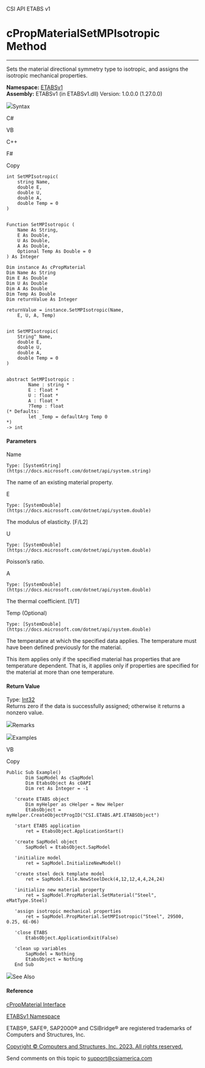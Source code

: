﻿

CSI API ETABS v1

# cPropMaterialSetMPIsotropic Method  
  
---  
  
Sets the material directional symmetry type to isotropic, and assigns the
isotropic mechanical properties.

**Namespace:** [ETABSv1](2780f1b8-2033-5289-2298-1cdb2a7508d9.htm)  
**Assembly:** ETABSv1 (in ETABSv1.dll) Version: 1.0.0.0 (1.27.0.0)

![](../icons/SectionExpanded.png)Syntax

C#

VB

C++

F#

Copy

    
    
    int SetMPIsotropic(
    	string Name,
    	double E,
    	double U,
    	double A,
    	double Temp = 0
    )
    
    
    Function SetMPIsotropic ( 
    	Name As String,
    	E As Double,
    	U As Double,
    	A As Double,
    	Optional Temp As Double = 0
    ) As Integer
    
    Dim instance As cPropMaterial
    Dim Name As String
    Dim E As Double
    Dim U As Double
    Dim A As Double
    Dim Temp As Double
    Dim returnValue As Integer
    
    returnValue = instance.SetMPIsotropic(Name, 
    	E, U, A, Temp)
    
    
    int SetMPIsotropic(
    	String^ Name, 
    	double E, 
    	double U, 
    	double A, 
    	double Temp = 0
    )
    
    
    abstract SetMPIsotropic : 
            Name : string * 
            E : float * 
            U : float * 
            A : float * 
            ?Temp : float 
    (* Defaults:
            let _Temp = defaultArg Temp 0
    *)
    -> int 
    

#### Parameters

Name

    Type: [SystemString](https://docs.microsoft.com/dotnet/api/system.string)  
The name of an existing material property.

E

    Type: [SystemDouble](https://docs.microsoft.com/dotnet/api/system.double)  
The modulus of elasticity. [F/L2]

U

    Type: [SystemDouble](https://docs.microsoft.com/dotnet/api/system.double)  
Poisson’s ratio.

A

    Type: [SystemDouble](https://docs.microsoft.com/dotnet/api/system.double)  
The thermal coefficient. [1/T]

Temp (Optional)

    Type: [SystemDouble](https://docs.microsoft.com/dotnet/api/system.double)  
The temperature at which the specified data applies. The temperature must have
been defined previously for the material.

This item applies only if the specified material has properties that are
temperature dependent. That is, it applies only if properties are specified
for the material at more than one temperature.

#### Return Value

Type: [Int32](https://docs.microsoft.com/dotnet/api/system.int32)  
Returns zero if the data is successfully assigned; otherwise it returns a
nonzero value.

![](../icons/SectionExpanded.png)Remarks

![](../icons/SectionExpanded.png)Examples

VB

Copy

    
    
    Public Sub Example()
           Dim SapModel As cSapModel
           Dim EtabsObject As cOAPI
           Dim ret As Integer = -1
    
       'create ETABS object
           Dim myHelper as cHelper = New Helper
           EtabsObject = myHelper.CreateObjectProgID("CSI.ETABS.API.ETABSObject")
    
       'start ETABS application
           ret = EtabsObject.ApplicationStart()
    
       'create SapModel object
           SapModel = EtabsObject.SapModel
    
       'initialize model
           ret = SapModel.InitializeNewModel()
    
       'create steel deck template model
           ret = SapModel.File.NewSteelDeck(4,12,12,4,4,24,24)
    
       'initialize new material property
           ret = SapModel.PropMaterial.SetMaterial("Steel", eMatType.Steel)
    
       'assign isotropic mechanical properties
           ret = SapModel.PropMaterial.SetMPIsotropic("Steel", 29500, 0.25, 6E-06)
    
       'close ETABS
           EtabsObject.ApplicationExit(False)
    
       'clean up variables
           SapModel = Nothing
           EtabsObject = Nothing
       End Sub

![](../icons/SectionExpanded.png)See Also

#### Reference

[cPropMaterial Interface](9c207615-6f75-9e34-741c-041d0b2ac537.htm)

[ETABSv1 Namespace](2780f1b8-2033-5289-2298-1cdb2a7508d9.htm)

ETABS®, SAFE®, SAP2000® and CSiBridge® are registered trademarks of Computers
and Structures, Inc.  

[Copyright © Computers and Structures, Inc. 2023. All rights
reserved.](http://www.csiamerica.com)

Send comments on this topic to
[support@csiamerica.com](mailto:support%40csiamerica.com?Subject=CSI%20API%20ETABS%20v1)

